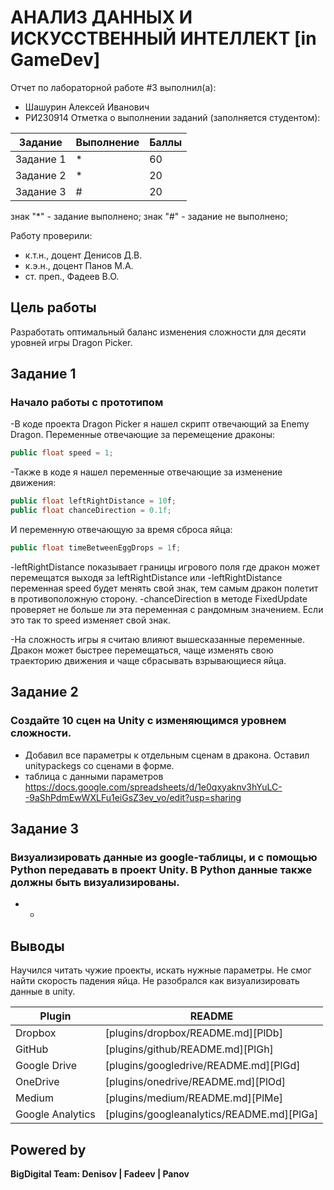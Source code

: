 # АНАЛИЗ ДАННЫХ И ИСКУССТВЕННЫЙ ИНТЕЛЛЕКТ [in GameDev]
Отчет по лабораторной работе #3 выполнил(а):
- Шашурин Алексей Иванович
- РИ230914
Отметка о выполнении заданий (заполняется студентом):

| Задание | Выполнение | Баллы |
| ------ | ------ | ------ |
| Задание 1 | * | 60 |
| Задание 2 | * | 20 |
| Задание 3 | # | 20 |

знак "*" - задание выполнено; знак "#" - задание не выполнено;

Работу проверили:
- к.т.н., доцент Денисов Д.В.
- к.э.н., доцент Панов М.А.
- ст. преп., Фадеев В.О.

## Цель работы
Разработать оптимальный баланс изменения сложности для десяти уровней игры Dragon Picker.

## Задание 1
### Начало работы с прототипом
-В коде проекта Dragon Picker я нашел скрипт отвечающий за Enemy Dragon. Переменные отвечающие за перемещение драконы: 
```C#
public float speed = 1;
```
-Также в коде я нашел переменные отвечающие за изменение движения:
```C#
public float leftRightDistance = 10f;
public float chanceDirection = 0.1f;
```
И переменную отвечающую за время сброса яйца:
```C#
public float timeBetweenEggDrops = 1f;
```
-leftRightDistance показывает границы игрового поля где дракон может перемещатся выходя за leftRightDistance или -leftRightDistance переменная speed будет менять свой знак, тем самым дракон полетит в противоположную сторону.
-chanceDirection в методе FixedUpdate проверяет не больше ли эта переменная с рандомным значением. Если это так то speed изменяет свой знак.

-На сложность игры я считаю влияют вышесказанные переменные. Дракон может быстрее перемещаться, чаще изменять свою траекторию движения и чаще сбрасывать взрывающиеся яйца.

## Задание 2
###  Создайте 10 сцен на Unity с изменяющимся уровнем сложности.

- Добавил все параметры к отдельным сценам в дракона. Оставил unitypackegs со сценами в форме.
- таблица с данными параметров https://docs.google.com/spreadsheets/d/1e0qxyaknv3hYuLC--9aShPdmEwWXLFu1eiGsZ3ev_vo/edit?usp=sharing

## Задание 3
### Визуализировать данные из google-таблицы, и с помощью Python передавать в проект Unity. В Python данные также должны быть визуализированы.

- -

## Выводы

Научился читать чужие проекты, искать нужные параметры. Не смог найти скорость падения яйца. Не разобрался как визуализировать данные в unity.

| Plugin | README |
| ------ | ------ |
| Dropbox | [plugins/dropbox/README.md][PlDb] |
| GitHub | [plugins/github/README.md][PlGh] |
| Google Drive | [plugins/googledrive/README.md][PlGd] |
| OneDrive | [plugins/onedrive/README.md][PlOd] |
| Medium | [plugins/medium/README.md][PlMe] |
| Google Analytics | [plugins/googleanalytics/README.md][PlGa] |

## Powered by

**BigDigital Team: Denisov | Fadeev | Panov**
